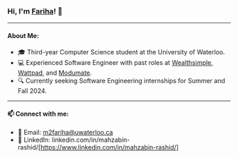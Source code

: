 ### Hi, I'm [Fariha](https://mahzabin-rashid.com/)! 👋
---

#### About Me:

- 🎓 Third-year Computer Science student at the University of Waterloo.
- 💻 Experienced Software Engineer with past roles at [Wealthsimple](https://wealthsimple.com/), [Wattpad](https://www.wattpad.com/), and [Modumate](https://www.modumate.com/).
- 🔍 Currently seeking Software Engineering internships for Summer and Fall 2024.
---

#### 📫 Connect with me:

- 📧 Email: m2fariha@uwaterloo.ca
- 🔗 LinkedIn: linkedin.com/in/mahzabin-rashid/[https://www.linkedin.com/in/mahzabin-rashid/]
